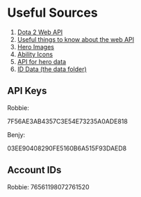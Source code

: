 Useful Sources
==============

1. [Dota 2 Web API](http://dev.dota2.com/showthread.php?t=47115)
1. [Useful things to know about the web API](http://dev.dota2.com/showthread.php?t=58317)
1. [Hero Images](http://dota2.gamepedia.com/Category:Hero_avatars)
1. [Ability Icons](http://dota2.gamepedia.com/Category:Ability_icons)
1. [API for hero data](http://www.reddit.com/r/DotA2/comments/17chbt/herostats_a_comprehensive_comparison_table_of/)
1. [ID Data (the data folder)](https://github.com/kronusme/dota2-api)

API Keys
--------

Robbie:

7F56AE3AB4357C3E54E73235A0ADE818

Benjy:

03EE90408290FE5160B6A515F93DAED8

Account IDs
-----------

Robbie:
76561198072761520
